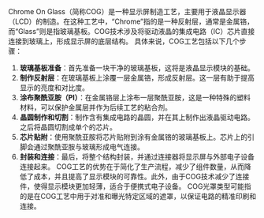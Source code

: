 Chrome On Glass（简称COG）是一种显示屏制造工艺，主要用于液晶显示器（LCD）的制造。在这种工艺中，“Chrome”指的是一种反射层，通常是金属铬，而“Glass”则是指玻璃基板。COG技术涉及将驱动液晶的集成电路（IC）芯片直接连接到玻璃上，形成显示屏的底层结构。
具体来说，COG工艺包括以下几个步骤：

1. **玻璃基板准备**：首先准备一块干净的玻璃基板，这将是液晶显示模块的基础。
2. **制作反射层**：在玻璃基板上涂覆一层金属铬，形成反射层。这一层有助于提高显示的亮度和对比度。
3. **涂布聚酰亚胺（PI）**：在金属铬层上涂布一层聚酰亚胺，这是一种特殊的塑料材料，可以保护金属层并作为后续工艺的粘合剂。
4. **晶圆制作和切割**：制作含有集成电路的晶圆，并在其上制作出液晶驱动电路。之后将晶圆切割成单个的芯片。
5. **芯片贴附**：使用聚酰亚胺将芯片贴附到涂有金属铬的玻璃基板上。芯片上的引脚会通过聚酰亚胺与玻璃形成电气连接。
6. **封装和连接**：最后，将整个结构封装，并通过连接器将显示屏与外部电子设备连接起来。
COG工艺的优势在于简化了生产流程，减少了组件数量，从而降低了成本，并且提高了显示模块的可靠性。此外，由于COG技术减少了连接件，使得显示模块更加轻薄，适合于便携式电子设备。
COG光罩类型可能指的是在COG工艺中用于对准和曝光特定区域的遮罩，以保证电路的精准印刷和连接。
